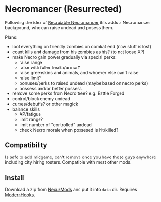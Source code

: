 # Necromancer (Resurrected)

Following the idea of [Recrutable Necromancer](old) this adds a Necromancer background, who can raise undead and posess them.

Plans:

- loot everything on friendly zombies on combat end (now stuff is lost)
- count kills and damage from his zombies as his? (to not loose XP)
- make Necro gain power gradually via special perks:
    - raise range
    - raise with fuller health/armor?
    - raise greenskins and animals, and whoever else can't raise
    - raise limit?
    - bonuses/perks to raised undead (maybe based on necro perks)
    - possess and/or better possess
- remove some perks from Necro tree? e.g. Battle Forged
- control/block enemy undead
- curses/debuffs? or other magick
- balance skills
    - AP/fatigue
    - limit range?
    - limit number of "controlled" undead
    - check Necro morale when possesed is hit/killed?


## Compatibility

Is safe to add midgame, can't remove once you have these guys anywhere including city hiring rosters. Compatible with most other mods.


## Install

Download a zip from [NexusMods][] and put it into `data` dir. Requires [ModernHooks][].


[NexusMods]: https://www.nexusmods.com/battlebrothers/mods/772
[ModernHooks]: https://www.nexusmods.com/battlebrothers/mods/685
[modhooks]: https://www.nexusmods.com/battlebrothers/mods/42
[stdlib]: https://www.nexusmods.com/battlebrothers/mods/676

[old]: https://www.nexusmods.com/battlebrothers/mods/32

